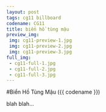 ```yaml
---
layout: post
tags: cg11 billboard
codename: CG11
title: biển hồ tùng mậu
preview_img:
 img: cg11-preview-1.jpg
 img: cg11-preview-2.jpg
 img: cg11-preview-3.jpg
full_img:
 - cg11-full-1.jpg
 - cg11-full-2.jpg
 - cg11-full-3.jpg
---
```


#Biển Hồ Tùng Mậu ({{ codename }})

blah blah...
